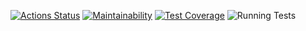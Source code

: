 [![Actions Status](https://github.com/DidiGain/frontend-project-lvl2/workflows/hexlet-check/badge.svg)](https://github.com/DidiGain/frontend-project-lvl2/actions)
[![Maintainability](https://api.codeclimate.com/v1/badges/a99a88d28ad37a79dbf6/maintainability)](https://codeclimate.com/github/codeclimate/codeclimate/maintainability)
[![Test Coverage](https://api.codeclimate.com/v1/badges/a99a88d28ad37a79dbf6/test_coverage)](https://codeclimate.com/github/codeclimate/codeclimate/test_coverage)
![Running Tests](https://github.com/DidiGain/frontend-project-lvl2/workflows/Running%20Tests/badge.svg)


